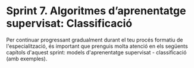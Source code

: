 # Sprint 7. Algoritmes d’aprenentatge supervisat: Classificació
Per continuar progressant gradualment durant el teu procés formatiu de l'especialització, és important que prenguis molta atenció en els següents capítols d'aquest sprint: models d'aprenentatge supervisat - classificació (amb exemples).

